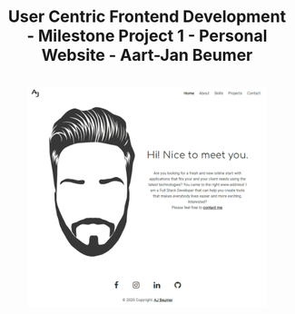 <h1 align="center">
User Centric Frontend Development - Milestone Project 1 - Personal Website - Aart-Jan Beumer
</h1>

<h1 align="center">
<img src="assets/images/personal-site.PNG" width=420 alt="AJ Beumer">
</h1>

